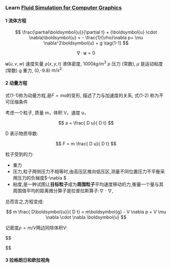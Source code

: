 ### Learn [Fluid Simulation for Computer Graphics](https://link)

#### 1 流体方程

$$
\frac{\partial\boldsymbol{u}}{\partial t} +
(\boldsymbol{u} \cdot \nabla)\boldsymbol{u} = -
\frac{1}{\rho}\nabla p+ \mu \nabla^2\boldsymbol{u} + g
\tag{1-1}
$$

$$
\nabla \cdot \boldsymbol{u} = 0
\tag{1-2}
$$

$\boldsymbol{u}(u,v,w)$ 速度矢量
$\rho(x,y,t)$ 液体密度, $1000kg/m^3$
$p$ 压力 (常数),
$\mu$ 是运动粘度 (常数)
g 重力, (0,-9.8) $m/s^2$

#### 2 动量方程

式(1-1)称为动量方程,是$F = ma$的变形, 描述了力与加速度的关系,
式(1-2) 称为不可压缩条件

考虑一个粒子, 质量 m，体积 V，速度 u，

$$
a = \frac{ D u}{ D t}
$$

D 表示物质导数:

$$
F = m \frac{ D u}{ D t}
$$

粒子受到的力:

- 重力
- 压力,粒子两侧压力不相等时,由高压区推向低压区,测量不同位置压力不平衡采用压力的负梯度$-\nabla $
- 粘度,是一种试图让**目标粒子**成为**周围粒子**平均速度移动的力,衡量一个量与其周围值平均的距离微分算子是拉普拉斯算子:$\nabla \cdot \nabla$,

总而言之,方程变成:

$$
m \frac{ D\boldsymbol{u}}{ D t} =
 m\boldsymbol{g} -
 V \nabla p +
 V \mu \nabla \cdot \nabla \boldsymbol{u}
$$

记密度$\rho = m/V$两边同除体积$V$:

$$


$$

#### 3 拉格朗日和欧拉视角

$$
$$
